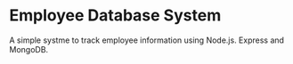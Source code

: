 # Employee Database System
 A simple systme to track employee information using Node.js. Express and MongoDB.
